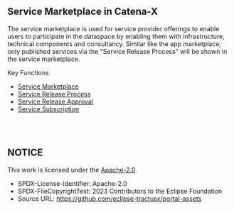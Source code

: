 ## Service Marketplace in Catena-X

The service marketplace is used for service provider offerings to enable users to participate in the dataspace by enabling them with infrastructure, technical components and consultancy.
Similar like the app marketplace, only published services via the "Service Release Process" will be shown in the service marketplace.

Key Functions

- [Service Marketplace](/01.%20Service%20Marketplace)
- [Service Release Process](/02.%20Service%20Release%20Process)
- [Service Release Approval](/03.%20Service%20Release%20Approval)
- [Service Subscription](/03.%20Service%20Subscription)

<br>
<br>

## NOTICE

This work is licensed under the [Apache-2.0](https://www.apache.org/licenses/LICENSE-2.0).

- SPDX-License-Identifier: Apache-2.0
- SPDX-FileCopyrightText: 2023 Contributors to the Eclipse Foundation
- Source URL: https://github.com/eclipse-tractusx/portal-assets
